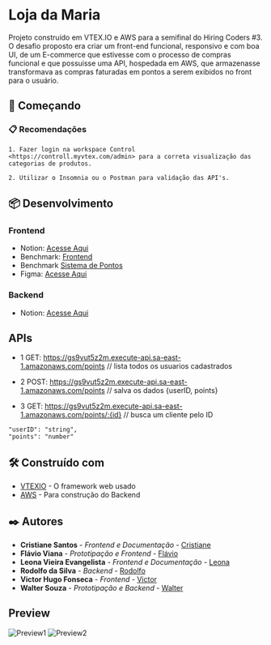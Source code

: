 # Loja da Maria

Projeto construído em VTEX.IO e AWS para a semifinal do Hiring Coders #3. O desafio proposto era criar um front-end funcional, responsivo e com boa UI, de um E-commerce que estivesse com o processo de compras funcional e que possuisse uma API, hospedada em AWS, que armazenasse transformava as compras faturadas em pontos a serem exibidos no front para o usuário.

## 🚀 Começando


### 📋 Recomendações


``` 
1. Fazer login na workspace Control <https://controll.myvtex.com/admin> para a correta visualização das categorias de produtos.

2. Utilizar o Insomnia ou o Postman para validação das API's.
```

## 📦 Desenvolvimento

### Frontend

* Notion: [Acesse Aqui](https://nonstop-iguanadon-22e.notion.site/Ideias-para-o-Front-End-54ec6c6bc8e44462835b2df6817df0f0)
* Benchmark: [Frontend](https://nonstop-iguanadon-22e.notion.site/Benchmark-Front-0d343129b7bb4d1d97a099e4fe0636bb)
* Benchmark [Sistema de Pontos](https://nonstop-iguanadon-22e.notion.site/Benchmark-Sistemas-de-Pontos-d5f68f137b764b71b75bbaa0292c33ad)
* Figma: [Acesse Aqui](https://www.figma.com/file/6aahFva4lbFnXsdmOMlzQE/Projeto-hiring-coders)

### Backend

* Notion: [Acesse Aqui](https://nonstop-iguanadon-22e.notion.site/Ideias-para-Back-End-e69803bf11484699976015dd7d7591aa)


## APIs

* 1
GET: https://gs9vut5z2m.execute-api.sa-east-1.amazonaws.com/points // lista todos os usuarios cadastrados

* 2
POST: https://gs9vut5z2m.execute-api.sa-east-1.amazonaws.com/points // salva os dados {userID, points}

* 3
GET: https://gs9vut5z2m.execute-api.sa-east-1.amazonaws.com/points/:{id} // busca um cliente pelo ID

```
"userID": "string",
"points": "number"
```

## 🛠️ Construído com

* [VTEXIO](https://developers.vtex.com/vtex-developer-docs/docs/welcome) - O framework web usado
* [AWS](https://aws.amazon.com/) - Para construção do Backend


## ✒️ Autores

* **Cristiane Santos** - *Frontend e Documentação* - [Cristiane](https://www.linkedin.com/in/cristianedsc/)
* **Flávio Viana** - *Prototipação e Frontend* - [Flávio](https://www.linkedin.com/in/fl%C3%A1vioviana113/)
* **Leona Vieira Evangelista** - *Frontend e Documentação* - [Leona](https://www.linkedin.com/in/leona-evangelista/)
* **Rodolfo da Silva** - *Backend* - [Rodolfo](https://www.linkedin.com/in/rodolfo-silva-14573b117/)
* **Victor Hugo Fonseca** - *Frontend* - [Victor](https://www.linkedin.com/in/victorhugommf/)
* **Walter Souza** - *Prototipação e Backend* - [Walter](https://www.linkedin.com/in/waltersasouza/)


## Preview
<img alt="Preview1" title="#Preview1" src="https://i.ibb.co/Hxhc76R/lojamaria.gif" />
<img alt="Preview2" title="#Preview2" src="https://i.ibb.co/BqCJBBH/lojamariadesktop.gif" />




